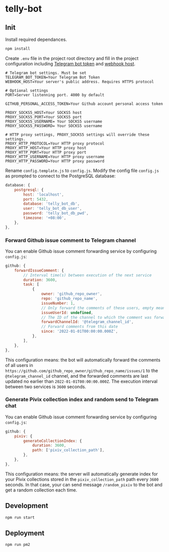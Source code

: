 # telly-bot

## Init

Install required dependances.

```bash
npm install
```

Create `.env` file in the project root directory and fill in the project configuration including [Telegram bot token](https://core.telegram.org/bots#6-botfather) and [webhook host](https://core.telegram.org/bots/api#setwebhook).

```plaintext
# Telegram bot settings. Must be set
TELEGRAM_BOT_TOKEN=Your Telegram Bot Token
WEBHOOK_HOST=Your server's public address. Requires HTTPS protocol

# Optional settings
PORT=Server listenning port. 4000 by default

GITHUB_PERSONAL_ACCESS_TOKEN=Your Github account personal access token

PROXY_SOCKS5_HOST=Your SOCKS5 host
PROXY_SOCKS5_PORT=Your SOCKS5 port
PROXY_SOCKS5_USERNAME= Your SOCKS5 username
PROXY_SOCKS5_PASSWORD= Your SOCKS5 username

# HTTP proxy settings, PROXY_SOCKS5 settings will override these settings.
PROXY_HTTP_PROTOCOL=Your HTTP proxy protocol
PROXY_HTTP_HOST=Your HTTP proxy host
PROXY_HTTP_PORT=Your HTTP proxy port
PROXY_HTTP_USERNAME=Your HTTP proxy username
PROXY_HTTP_PASSWORD=Your HTTP proxy password
```

Rename `config.template.js` to `config.js`. Modify the config file `config.js` as prompted to connect to the PostgreSQL database:

```js
database: {
    postgresql: {
        host: 'localhost',
        port: 5432,
        database: 'telly_bot_db',
        user: 'telly_bot_db_user',
        password: 'telly_bot_db_pwd',
        timezone: '+08:00',
    },
},
```

### Forward Github issue comment to Telegram channel

You can enable Github issue comment forwarding service by configuring `config.js`:

```js
github: {
    forwardIssueComment: {
        // Interval time(s) between execution of the next service
        duration: 3600,
        task: [
            {
                owner: 'github_repo_owner',
                repo: 'github_repo_name',
                issueNumber: 1,
                // Only forward the comments of these users, empty means forward all
                issueUserId: undefined,
                // The ID of the channel to which the comment was forwarded. Example: @lolipop_thoughts
                forwardChannelId: '@telegram_channel_id',
                // Forward comments from this date
                since: '2022-01-01T00:00:00.000Z',
            },
        ],
    },
},
```

This configuration means: the bot will automatically forward the comments of all users in `https://github.com/github_repo_owner/github_repo_name/issues/1` to the `@telegram_channel_id` channel, and the forwarded comments are last updated no earlier than `2022-01-01T00:00:00.000Z`. The execution interval between two services is `3600` seconds.

### Generate Pivix collection index and random send to Telegram chat

You can enable Github issue comment forwarding service by configuring `config.js`:

```js
github: {
    pixiv: {
        generateCollectionIndex: {
            duration: 3600,
            path: ['pixiv_collection_path'],
        },
    },
},
```

This configuration means: the server will automatically generate index for your Pivix collections stored in the `pixiv_collection_path` path every `3600` seconds. In that case, your can send message `/random_pixiv` to the bot and get a random collection each time.

## Development

```bash
npm run start
```

## Deployment

```bash
npm run pm2
```
